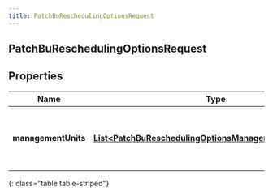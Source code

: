 ```yaml
---
title: PatchBuReschedulingOptionsRequest
---
```


## PatchBuReschedulingOptionsRequest

## Properties

| Name                | Type                                                                                                                                       | Description                                        | Notes      |
| ------------------- | ------------------------------------------------------------------------------------------------------------------------------------------ | -------------------------------------------------- | ---------- |
| **managementUnits** | <!----><!---->[**List&lt;PatchBuReschedulingOptionsManagementUnitRequest&gt;**](PatchBuReschedulingOptionsManagementUnitRequest.md)<!----> | Per-management unit rescheduling options to update | [optional] |

{: class="table table-striped"}
